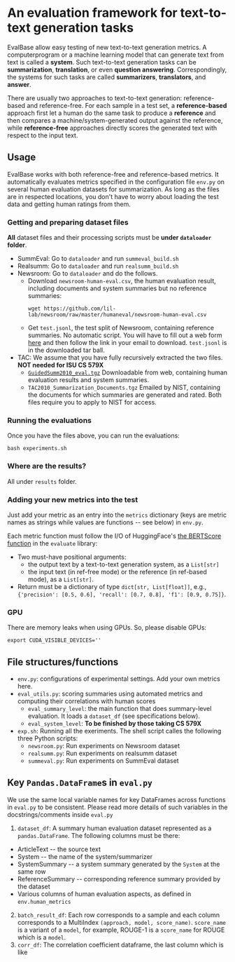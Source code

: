 # An evaluation framework for text-to-text generation tasks 

EvalBase allow easy testing of new text-to-text generation metrics. A computerprogram or a machine learning model that can generate text from text is called a **system**. Such text-to-text generation tasks can be __summarization__, __translation__, or even __question answering__. Correspondingly, the systems for such tasks are called **summarizers**, **translators**, and **answer**. 

There are usually two approaches to text-to-text generation: reference-based and reference-free. For each sample in a test set, a **reference-based** approach first let a human do the same task to produce a **reference** and then compares a machine/system-generated output against the reference, while **reference-free** approaches directly scores the generated text with respect to the input text. 

## Usage 

EvalBase works with both reference-free and reference-based metrics. 
It automatically evaluates metrics specified in the configuration file `env.py` on several human evaluation datasets for summarization. As long as the files are in respected locations, you don't have to worry about loading the test data and getting human ratings from them. 

### Getting and preparing dataset files

**All** dataset files and their processing scripts must be **under `dataloader` folder**.

* SummEval: Go to `dataloader` and run `summeval_build.sh`
* Realsumm: Go to `dataloader` and run `realsumm_build.sh` 
* Newsroom: Go to `dataloader` and do the follows. 
  - Download `newsroom-human-eval.csv`, the human evaluation result, including documents and system summaries but no reference summaries:
    ```shell
    wget https://github.com/lil-lab/newsroom/raw/master/humaneval/newsroom-human-eval.csv
    ```
  - Get `test.jsonl`, the test split of Newsroom, containing reference summaries. No automatic script. You will have to fill out a web form [here](https://lil.nlp.cornell.edu/newsroom/download/index.html) and then follow the link in your email to download. `test.jsonl` is in the downloaded tar ball. 
* TAC: We assume that you have fully recursively extracted the two files. **NOT needed for ISU CS 579X**
  - [`GuidedSumm2010_eval.tgz`](https://tac.nist.gov/protected/past-aquaint-aquaint2/2010/GuidedSumm2010_eval.tgz
) Downloadable from web, containing human evaluation results and system summaries. 
  - `TAC2010_Summarization_Documents.tgz` Emailed by NIST, containing the documents for which summaries are generated and rated. 
  Both files require you to apply to NIST for access. 

### Running the evaluations
Once you have the files above, you can run the evaluations: 

```shell
bash experiments.sh
```

### Where are the results? 

All under `results` folder. 

### Adding your new metrics into the test
Just add your metric as an entry into the `metrics` dictionary (keys are metric names as strings while values are functions -- see below) in `env.py`.

Each metric function must follow the I/O of HuggingFace's [the BERTScore function](https://huggingface.co/spaces/evaluate-metric/bertscore) in the `evaluate` library: 
* Two must-have positional arguments:
  - the output text by a text-to-text generation system, as a `List[str]`
  - the input text (in ref-free mode) or the reference (in ref-based mode), as a `List[str]`.
* Return must be a dictionary of type `dict[str, List[float]]`, e.g., `{'precision': [0.5, 0.6], 'recall': [0.7, 0.8], 'f1': [0.9, 0.75]}`. 

### GPU

There are memory leaks when using GPUs. So, please disable GPUs: 
```shell
export CUDA_VISIBLE_DEVICES=''
```

## File structures/functions
* `env.py`: configurations of experimental settings. Add your own metrics here.
* `eval_utils.py`: scoring summaries using automated metrics and computing their correlations with human scores
  - `eval_summary_level`: the main function that does summary-level evaluation. It loads a `dataset_df` (see specifications below).
  - `eval_system_level`: **To be finished by those taking CS 579X**
* `exp.sh`: Running all the exeriments. The shell script calles the following three Python scripts: 
  - `newsroom.py`: Run experiments on Newsroom dataset
  - `realsumm.py`: Run experiments on realsumm dataset
  - `summeval.py`: Run experiments on SummEval dataset


## Key `Pandas.DataFrame`s in `eval.py`
We use the same local variable names for key DataFrames across functions in `eval.py` to be consistent. 
Please read more details of such variables in the docstrings/comments inside `eval.py` 

1. `dataset_df`: A summary human evaluation dataset represented as a `pandas.DataFrame`. 
   The following columns must be there: 
  - ArticleText -- the source text
  - System -- the name of the system/summarizer
  - SystemSummary -- a system summary generated by the `System` at the same row
  - ReferenceSummary -- corresponding reference summary provided by the dataset 
  - Various columns of human evaluation aspects, as defined in `env.human_metrics`

   2. `batch_result_df`: Each row corresponds to a sample and each column corresponds to a MultiIndex `(approach, model, score_name)`. `score_name` is a variant of a `model`, for example, ROUGE-1 is a `score_name` for ROUGE which is a `model`. 
3. `corr_df`: The correlation coefficient dataframe, the last column which is like 



